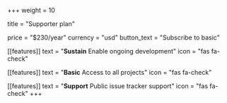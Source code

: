 +++
weight = 10

title = "Supporter plan"

price = "$230/year"
currency = "usd"
button_text = "Subscribe to basic"

[[features]]
  text = "**Sustain** Enable ongoing development"
  icon = "fas fa-check"

[[features]]
  text = "**Basic** Access to all projects"
  icon = "fas fa-check"

[[features]]
  text = "**Support** Public issue tracker support"
  icon = "fas fa-check"
+++
